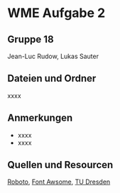 # WME Aufgabe 2

## Gruppe 18
Jean-Luc Rudow, 
Lukas Sauter

## Dateien und Ordner
xxxx

## Anmerkungen
* xxxx
* xxxx

## Quellen und Resourcen
[Roboto](https://fonts.googleapis.com/css?family=Roboto), 
[Font Awsome](https://use.fontawesome.com/releases/v5.4.1/css/all.css), 
[TU Dresden](https://mt.inf.tu-dresden.de/study/teaching/ws_18-19/wme_18-19/ueb-wme_18-19/) 